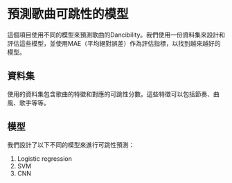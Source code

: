 # 預測歌曲可跳性的模型

這個項目使用不同的模型來預測歌曲的Dancibility。我們使用一份資料集來設計和評估這些模型，並使用MAE（平均絕對誤差）作為評估指標，以找到越來越好的模型。

## 資料集

使用的資料集包含歌曲的特徵和對應的可跳性分數。這些特徵可以包括節奏、曲風、歌手等等。

## 模型

我們設計了以下不同的模型來進行可跳性預測：

1. Logistic regression
2. SVM
3. CNN
